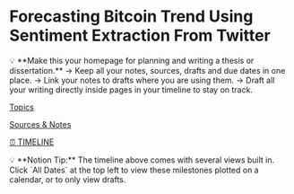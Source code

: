 # Forecasting Bitcoin Trend Using Sentiment Extraction From Twitter

<aside>
💡 **Make this your homepage for planning and writing a thesis or dissertation.**
→ Keep all your notes, sources, drafts and due dates in one place.
→ Link your notes to drafts where you are using them.
→ Draft all your writing directly inside pages in your timeline to stay on track.

</aside>

[Topics](https://www.notion.so/1291984c36bc45bca8c66344e38aabfd)

[Sources & Notes](https://www.notion.so/09b95f4ce9e54775aa4db3f94638032a)

[⏰ TIMELINE](https://www.notion.so/ac516b353d7d4352a19f48f8ebdaa687)

<aside>
💡 **Notion Tip:** The timeline above comes with several views built in. Click `All Dates` at the top left to view these milestones plotted on a calendar, or to only view drafts.

</aside>
